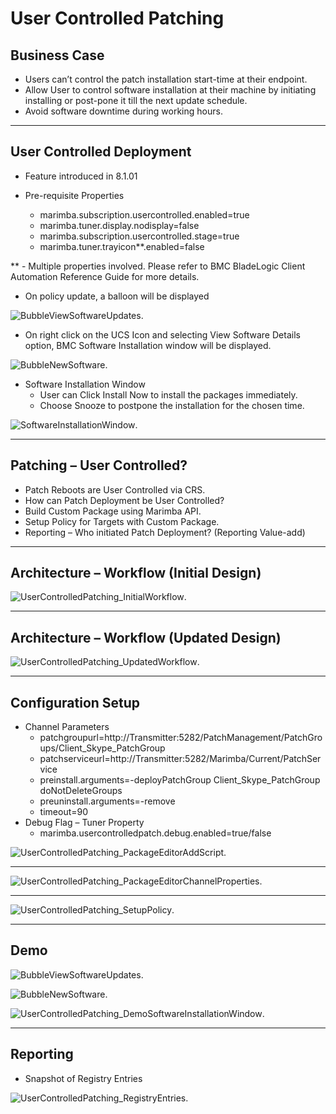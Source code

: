 # User Controlled Patching
## **Business Case**
* Users can’t control the patch installation start-time at their endpoint.
* Allow User to control software installation at their machine by initiating installing or post-pone it till the next update schedule.
* Avoid software downtime during working hours.
***
## **User Controlled Deployment**
* Feature introduced in 8.1.01
* Pre-requisite Properties

     * marimba.subscription.usercontrolled.enabled=true
     * marimba.tuner.display.nodisplay=false
     * marimba.subscription.usercontrolled.stage=true
     * marimba.tuner.trayicon**.enabled=false

** - Multiple properties involved.  Please refer to BMC BladeLogic Client Automation Reference Guide for more details.

* On policy update, a balloon will be displayed

 ![BubbleViewSoftwareUpdates](https://github.com/vaguechannels/User-Controlled-Patching/blob/master/UserControlledPatch/Files/BubbleViewSoftwareUpdates.png).

* On right click on the UCS Icon and selecting View Software Details option, BMC Software Installation window will be displayed. 

![BubbleNewSoftware](https://github.com/vaguechannels/User-Controlled-Patching/blob/master/UserControlledPatch/Files/BubbleNewSoftware.png).

* Software Installation Window
  * User can Click Install Now to install the packages immediately.
  * Choose Snooze to postpone the installation for the chosen time.

![SoftwareInstallationWindow](https://github.com/vaguechannels/User-Controlled-Patching/blob/master/UserControlledPatch/Files/SoftwareInstallationWindow.png).
***
## **Patching – User Controlled?**
* Patch Reboots are User Controlled via CRS.
* How can Patch Deployment be User Controlled?
* Build Custom Package using Marimba API.
* Setup Policy for Targets with Custom Package.
* Reporting – Who initiated Patch Deployment? (Reporting Value-add)

***

## **Architecture – Workflow (Initial Design)**
![UserControlledPatching_InitialWorkflow](https://github.com/vaguechannels/User-Controlled-Patching/blob/master/UserControlledPatch/Files/UserControlledPatching_InitialWorkflow.png).

***

## **Architecture – Workflow (Updated Design)**
![UserControlledPatching_UpdatedWorkflow](https://github.com/vaguechannels/User-Controlled-Patching/blob/master/UserControlledPatch/Files/UserControlledPatching_UpdatedWorkflow.png).

***

## **Configuration Setup**
 * Channel Parameters
   * patchgroupurl=http://Transmitter:5282/PatchManagement/PatchGroups/Client_Skype_PatchGroup
   * patchserviceurl=http://Transmitter:5282/Marimba/Current/PatchService
   * preinstall.arguments=-deployPatchGroup Client_Skype_PatchGroup doNotDeleteGroups
   * preuninstall.arguments=-remove
   * timeout=90
 * Debug Flag – Tuner Property
   * marimba.usercontrolledpatch.debug.enabled=true/false

![UserControlledPatching_PackageEditorAddScript](https://github.com/vaguechannels/User-Controlled-Patching/blob/master/UserControlledPatch/Files/UserControlledPatching_PackageEditorAddScript.png).
***
![UserControlledPatching_PackageEditorChannelProperties](https://github.com/vaguechannels/User-Controlled-Patching/blob/master/UserControlledPatch/Files/UserControlledPatching_PackageEditorChannelProperties.png).
***
![UserControlledPatching_SetupPolicy](https://github.com/vaguechannels/User-Controlled-Patching/blob/master/UserControlledPatch/Files/UserControlledPatching_SetupPolicy.png).
***
## **Demo**
![BubbleViewSoftwareUpdates](https://github.com/vaguechannels/User-Controlled-Patching/blob/master/UserControlledPatch/Files/BubbleViewSoftwareUpdates.png).

![BubbleNewSoftware](https://github.com/vaguechannels/User-Controlled-Patching/blob/master/UserControlledPatch/Files/BubbleNewSoftware.png).

![UserControlledPatching_DemoSoftwareInstallationWindow](https://github.com/vaguechannels/User-Controlled-Patching/blob/master/UserControlledPatch/Files/UserControlledPatching_DemoSoftwareInstallationWindow.png).
***
## Reporting
 * Snapshot of Registry Entries

![UserControlledPatching_RegistryEntries](https://github.com/vaguechannels/User-Controlled-Patching/blob/master/UserControlledPatch/Files/UserControlledPatching_RegistryEntries.png).
